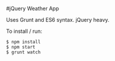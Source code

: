 #jQuery Weather App

Uses Grunt and ES6 syntax. jQuery heavy.

To install / run:

    $ npm install
    $ npm start
    $ grunt watch
